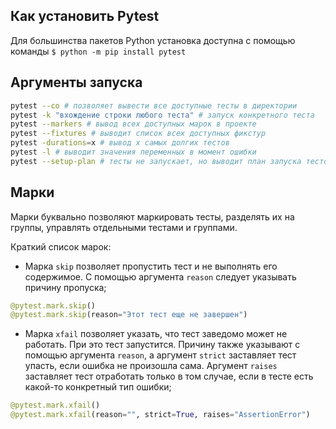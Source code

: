 ## Как установить Pytest
Для большинства пакетов Python установка доступна с помощью команды `$ python -m pip install pytest`

## Аргументы запуска

```bash
pytest --co # позволяет вывести все доступные тесты в директории
pytest -k "вхождение строки любого теста" # запуск конкретного теста
pytest --markers # вывод всех доступных марок в проекте
pytest --fixtures # выводит список всех доступных фикстур
pytest -durations=x # вывод x самых долгих тестов
pytest -l # выводит значения переменных в момент ошибки
pytest --setup-plan # тесты не запускает, но выводит план запуска тестов
```

## Марки
Марки буквально позволяют маркировать тесты, разделять их на группы, управлять отдельными тестами и группами.

Краткий список марок:

- Марка `skip` позволяет пропустить тест и не выполнять его содержимое. С помощью аргумента `reason` следует указывать причину пропуска;
```python
@pytest.mark.skip()
@pytest.mark.skip(reason="Этот тест еще не завершен")
```

- Марка `xfail` позволяет указать, что тест заведомо может не работать. При это тест запустится. Причину также указывают с помощью аргумента `reason`, а аргумент `strict` заставляет тест упасть, если ошибка не произошла сама. Аргумент `raises` заставляет тест отработать только в том случае, если в тесте есть какой-то конкретный тип ошибки;
```python
@pytest.mark.xfail()
@pytest.mark.xfail(reason="", strict=True, raises="AssertionError")
```
